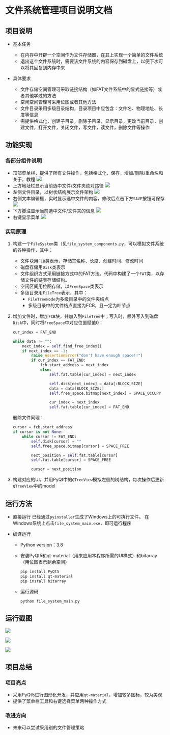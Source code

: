 # 文件系统管理项目说明文档

## 项目说明

- 基本任务
  - 在内存中开辟一个空间作为文件存储器，在其上实现一个简单的文件系统
  - 退出这个文件系统时，需要该文件系统的内容保存到磁盘上，以便下次可以将其回复到内存中来
  
- 具体要求
  - 文件存储空间管理可采取链接结构（如FAT文件系统中的显式链接等）或者其他学过的方法
  - 空闲空间管理可采用位图或者其他方法
  - 文件目录采用多级目录结构，目录项目中应包含：文件名、物理地址、长度等信息
  - 需提供格式化，创建子目录，删除子目录，显示目录，更改当前目录，创建文件，打开文件，关闭文件，写文件，读文件，删除文件等操作

## 功能实现

### 各部分组件说明

- 顶部菜单栏，提供了所有文件操作，包括格式化，保存，增加/删除/重命名和关于，教程
  ![](doc_imgs/menubar.png)
- 上方地址栏显示当前选中文件/文件夹绝对路径
  ![](doc_imgs/label.png)
- 左侧文件目录，以树状结构展示文件架构
  ![](doc_imgs/tree.png)
- 右侧文本编辑框，实时显示选中文件的内容，修改后点击下方`SAVE`按钮可保存
  ![](doc_imgs/textedit.png)
- 下方脚注显示当前选中文件/文件夹的信息
  ![](doc_imgs/footer.png)
- 右键显示菜单
  ![](doc_imgs/right_click.png)

### 实现原理

1. 构建一个`FileSystem`类（见`file_system_components.py`，可以模拟文件系统的各种操作，其中：

   - 文件块用`FCB`类表示，存储其名称、长度、创建时间、修改时间
   - 磁盘存储用`Disk`类表示
   - 文件组织方式采用链接方式中的FAT方法。代码中构建了一个`FAT`类，以存储文件的链表存储结构。
   - 空闲区间用位图存储，以`FreeSpace`类表示
   - 多级目录用`FileTree`表示，其中：
     - `FileTreeNode`为多级目录中的文件夹结点
     - 多级目录中的文件结点直接为FCB，且一定为叶节点

2. 增加文件时，增加`FCB`块，并加入到`FileTree`中；写入时，额外写入到磁盘`Disk`中，同时将`FreeSpace`中对应位置赋值0：

   ```python
   cur_index = FAT_END
   
   while data != "":
       next_index = self.find_free_index()
       if next_index == -1:
           raise AssertionError("don't have enough space!!")
           if cur_index == FAT_END:
               fcb.start_address = next_index
               else:
                   self.fat.table[cur_index] = next_index
   
                   self.disk[next_index] = data[:BLOCK_SIZE]
                   data = data[BLOCK_SIZE:]
                   self.free_space.bitmap[next_index] = SPACE_OCCUPY
   
                   cur_index = next_index
                   self.fat.table[cur_index] = FAT_END
   ```

   删除文件同理：

   ```python
   cursor = fcb.start_address
   if cursor is not None:
       while cursor != FAT_END:
           self.disk[cursor] = ""
           self.free_space.bitmap[cursor] = SPACE_FREE
   
           next_position = self.fat.table[cursor]
           self.fat.table[cursor] = SPACE_FREE
   
           cursor = next_position
   ```

3. 构建对应的UI，并用PyQt中的`QTreeView`模拟左侧的树结构，每次操作后更新`QTreeView`中的model

## 运行方法

- 直接运行
  已经通过`pyinstaller`生成了Windows上的可执行文件。
  在Windows系统上点击`file_system_main.exe`，即可运行程序

- 编译运行

  * Python version：3.8

  * 安装PyQt5和qt-material（用来应用本程序所需的UI样式）和bitarray（用位图表示剩余空间）

    ```bash
    pip install PyQt5
    pip install qt-material
    pip install bitarray
    ```

  - 运行源码

    ```bash
    python file_system_main.py
    ```

## 运行截图

![](doc_imgs/运行截图1.png)

![](doc_imgs/运行截图2.png)

![](doc_imgs/运行截图3.png)

## 项目总结

### 项目亮点

- 采用PyQt5进行图形化开发，并应用`qt-material`，增加较多图标，较为美观
- 提供了菜单栏工具和右键选择菜单两种操作方式

### 改进方向

- 未来可以尝试采用别的文件管理策略